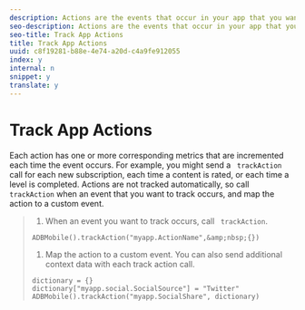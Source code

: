 ```yaml
---
description: Actions are the events that occur in your app that you want to measure.
seo-description: Actions are the events that occur in your app that you want to measure.
seo-title: Track App Actions
title: Track App Actions
uuid: c8f19281-b88e-4e74-a20d-c4a9fe912055
index: y
internal: n
snippet: y
translate: y
---
```


# Track App Actions

Each action has one or more corresponding metrics that are incremented each time the event occurs. For example, you might send a ` trackAction` call for each new subscription, each time a content is rated, or each time a level is completed. Actions are not tracked automatically, so call ` trackAction` when an event that you want to track occurs, and map the action to a custom event. 

>1. When an event you want to track occurs, call ` trackAction`.
>
>   ```
>   ADBMobile().trackAction("myapp.ActionName",&amp;nbsp;{})
>   ```
>
>1. Map the action to a custom event.
>   You can also send additional context data with each track action call. 
>
>   ```
>   dictionary = {} 
>   dictionary["myapp.social.SocialSource"] = "Twitter"  
>   ADBMobile().trackAction("myapp.SocialShare", dictionary)
>   ```
>
